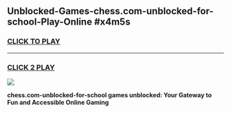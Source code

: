 
## Unblocked-Games-chess.com-unblocked-for-school-Play-Online #x4m5s
<h3>
<a href="https://news.freeplayer.one?title=chess.com-unblocked-for-school&ref=3">CLICK TO PLAY</a></h3>
<hr>

<h3>
<a href="https://news.freeplayer.one?title=chess.com-unblocked-for-school&ref=3">CLICK 2 PLAY</a>
  
</h3>

<a href="https://news.freeplayer.one?title=chess.com-unblocked-for-school&ref=3"><img src="https://clearcache.store/games.png"></a>


**chess.com-unblocked-for-school games unblocked: Your Gateway to Fun and Accessible Online Gaming**
